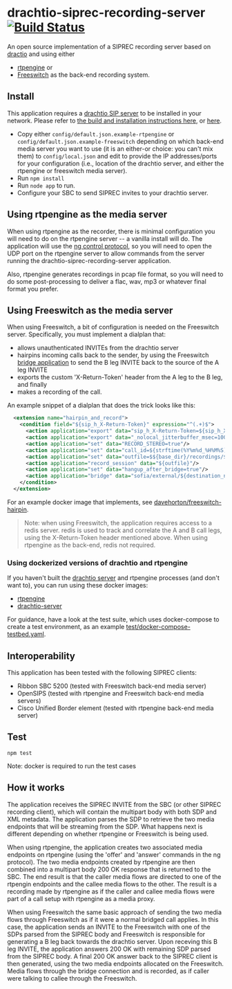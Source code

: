 # drachtio-siprec-recording-server [![Build Status](https://secure.travis-ci.org/davehorton/drachtio-siprec-recording-server.png)](http://travis-ci.org/davehorton/drachtio-siprec-recording-server)

An open source implementation of a SIPREC recording server based on [dractio](https://drachtio.org) and using either
* [rtpengine](https://github.com/sipwise/rtpengine) or
* [Freeswitch](https://freeswitch.com/)
as the back-end recording system.

## Install

This application requires a [drachtio SIP server](https://github.com/davehorton/drachtio-server) to be installed in your network.  Please refer to [the build and installation instructions here](https://drachtio.org/docs/drachtio-server), or [here](https://github.com/davehorton/drachtio-server).

* Copy either `config/default.json.example-rtpengine` or `config/default.json.example-freeswitch` depending on which back-end media server you want to use (it is an either-or choice: you can't mix them) to `config/local.json` and edit to provide the IP  addresses/ports for your configuration (i.e., location of the drachtio server, and either the rtpengine or freeswitch media server). 
* Run `npm install`
* Run `node app` to run.
* Configure your SBC to send SIPREC invites to your drachtio server.

## Using rtpengine as the media server
When using rtpengine as the recorder, there is minimal configuration you will need to do on the rtpengine server -- a vanilla install will do.  The application will use the [ng control protocol](https://github.com/sipwise/rtpengine#the-ng-control-protocol), so you will need to open the UDP port on the rtpengine server to allow commands from the server running the drachtio-siprec-recording-server application.

Also, rtpengine generates recordings in pcap file format, so you will need to do some post-processing to deliver a flac, wav, mp3 or whatever final format you prefer.

## Using Freeswitch as the media server
When using Freeswitch, a bit of configuration is needed on the Freeswitch server.  Specifically, you must implement a dialplan that:
* allows unauthenticated INVITEs from the drachtio server
* hairpins incoming calls back to the sender, by using the Freeswitch [bridge application](https://freeswitch.org/confluence/display/FREESWITCH/mod_dptools%3A+bridge) to send the B leg INVITE back to the source of the A leg INVITE
* exports the custom 'X-Return-Token' header from the A leg to the B leg, and finally
* makes a recording of the call.

An example snippet of a dialplan that does the trick looks like this:
```xml
  <extension name="hairpin_and_record">
    <condition field="${sip_h_X-Return-Token}" expression="^(.+)$">
      <action application="export" data="sip_h_X-Return-Token=${sip_h_X-Return-Token}" />
      <action application="export" data="_nolocal_jitterbuffer_msec=100"/>
      <action application="set" data="RECORD_STEREO=true"/>
      <action application="set" data="call_id=${strftime(%Y%m%d_%H%M%S)}_${sip_from_tag}"/>
      <action application="set" data="outfile=$${base_dir}/recordings/${call_id}.wav"/> 
      <action application="record_session" data="${outfile}"/>
      <action application="set" data="hangup_after_bridge=true"/> 
      <action application="bridge" data="sofia/external/${destination_number}@${network_addr}"/>
    </condition>
  </extension>
```
For an example docker image that implements, see [davehorton/freeswitch-hairpin](https://hub.docker.com/r/davehorton/freeswitch-hairpin/).

> Note: when using Freeswitch, the application requires access to a redis server.  redis is used to track and correlate the A and B call legs, using the X-Return-Token header mentioned above.  When using rtpengine as the back-end, redis not required.
### Using dockerized versions of drachtio and rtpengine

If you haven't built the [drachtio server](https://github.com/davehorton/drachtio-server) and rtpengine processes (and don't want to), you can run using these docker images:
* [rtpengine](https://cloud.docker.com/swarm/davehorton/repository/docker/davehorton/rtpengine)
* [drachtio-server](https://cloud.docker.com/swarm/drachtio/repository/docker/drachtio/drachtio-server)

For guidance, have a look at the test suite, which uses docker-compose to create a test environment, as an example [test/docker-compose-testbed.yaml](test/docker-compose-testbed.yaml).

## Interoperability
This application has been tested with the following SIPREC clients:
* Ribbon SBC 5200 (tested with Freeswitch back-end media server)
* OpenSIPS (tested with rtpengine and Freeswitch back-end media servers)
* Cisco Unified Border element (tested with rtpengine back-end media server)
## Test

`npm test` 

Note: docker is required to run the test cases

## How it works

The application receives the SIPREC INVITE from the SBC (or other SIPREC recording client), which will contain the multipart body with both SDP and XML metadata.  The application parses the SDP to retrieve the two media endpoints that will be streaming from the SDP.  What happens next is different depending on whether rtpengine or Freeswitch is being used.

When using rtpengine, the application creates two associated media endpoints on rtpengine (using the 'offer' and 'answer' commands in the ng protocol).  The two media endpoints created by rtpengine are then combined into a multipart body 200 OK response that is returned to the SBC.  The end result is that the caller media flows are directed to one of the rtpengin endpoints and the callee media flows to the other. The result is a recording made by rtpengine as if the caller and callee media flows were part of a call setup with rtpengine as a media proxy.

When using Freeswitch the same basic approach of sending the two media flows through Freeswitch as if it were a normal bridged call applies.  In this case, the application sends an INVITE to the Freeswitch with one of the SDPs parsed from the SIPREC body and Freeswitch is responsible for generating a B leg back towards the drachtio server.  Upon receving this B leg INVITE, the application answers 200 OK with remaining SDP parsed from the SIPREC body.  A final 200 OK answer back to the SIPREC client is then generated, using the two media endpoints allocated on the Freeswitch.  Media flows through the bridge connection and is recorded, as if caller were talking to callee through the Freeswitch.




